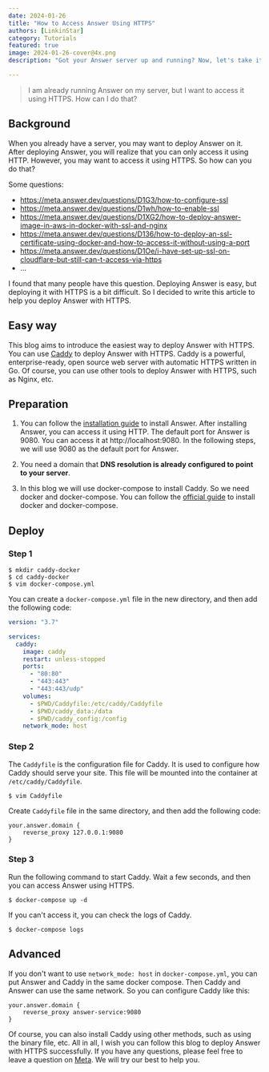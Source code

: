 ```yaml
---
date: 2024-01-26
title: "How to Access Answer Using HTTPS"
authors: [LinkinStar]
category: Tutorials
featured: true
image: 2024-01-26-cover@4x.png
description: "Got your Answer server up and running? Now, let's take it to the next level with HTTPS with the tutorials."

---
```


> I am already running Answer on my server, but I want to access it using HTTPS. How can I do that?

## Background
When you already have a server, you may want to deploy Answer on it. After deploying Answer, you will realize that you can only access it using HTTP. However, you may want to access it using HTTPS. So how can you do that? 

Some questions:
- https://meta.answer.dev/questions/D1G3/how-to-configure-ssl
- https://meta.answer.dev/questions/D1wh/how-to-enable-ssl
- https://meta.answer.dev/questions/D1XG2/how-to-deploy-answer-image-in-aws-in-docker-with-ssl-and-nginx
- https://meta.answer.dev/questions/D136/how-to-deploy-an-ssl-certificate-using-docker-and-how-to-access-it-without-using-a-port
- https://meta.answer.dev/questions/D1Oe/i-have-set-up-ssl-on-cloudflare-but-still-can-t-access-via-https
- ...

I found that many people have this question. Deploying Answer is easy, but deploying it with HTTPS is a bit difficult. So I decided to write this article to help you deploy Answer with HTTPS.

## Easy way
This blog aims to introduce the easiest way to deploy Answer with HTTPS. You can use [Caddy](https://caddyserver.com/) to deploy Answer with HTTPS. Caddy is a powerful, enterprise-ready, open source web server with automatic HTTPS written in Go. Of course, you can use other tools to deploy Answer with HTTPS, such as Nginx, etc.

## Preparation
1. You can follow the [installation guide](https://answer.apache.org/docs/installation/) to install Answer. After installing Answer, you can access it using HTTP. The default port for Answer is 9080. You can access it at http://localhost:9080. In the following steps, we will use 9080 as the default port for Answer.

2. You need a domain that **DNS resolution is already configured to point to your server**.

3. In this blog we will use docker-compose to install Caddy. So we need docker and docker-compose. You can follow the [official guide](https://docs.docker.com/engine/install/) to install docker and docker-compose.

## Deploy 

### Step 1
```shell
$ mkdir caddy-docker
$ cd caddy-docker
$ vim docker-compose.yml
```
You can create a `docker-compose.yml` file in the new directory, and then add the following code:

```yaml title="docker-compose.yml"
version: "3.7"

services:
  caddy:
    image: caddy
    restart: unless-stopped
    ports:
      - "80:80"
      - "443:443"
      - "443:443/udp"
    volumes:
      - $PWD/Caddyfile:/etc/caddy/Caddyfile
      - $PWD/caddy_data:/data
      - $PWD/caddy_config:/config
    network_mode: host
```

### Step 2
The `Caddyfile` is the configuration file for Caddy. It is used to configure how Caddy should serve your site. This file will be mounted into the container at `/etc/caddy/Caddyfile`.

```shell
$ vim Caddyfile
```
Create `Caddyfile` file in the same directory, and then add the following code:

```text title="Caddyfile"
your.answer.domain {
    reverse_proxy 127.0.0.1:9080
}
```

### Step 3

Run the following command to start Caddy. Wait a few seconds, and then you can access Answer using HTTPS.

```shell
$ docker-compose up -d
```

If you can't access it, you can check the logs of Caddy.

```shell
$ docker-compose logs
```

## Advanced
If you don't want to use `network_mode: host` in `docker-compose.yml`, you can put Answer and Caddy in the same docker compose. Then Caddy and Answer can use the same network. So you can configure Caddy like this:

```text title="Caddyfile"
your.answer.domain {
    reverse_proxy answer-service:9080
}
```

Of course, you can also install Caddy using other methods, such as using the binary file, etc. All in all, I wish you can follow this blog to deploy Answer with HTTPS successfully. If you have any questions, please feel free to leave a question on [Meta](https://meta.answer.dev/). We will try our best to help you.

